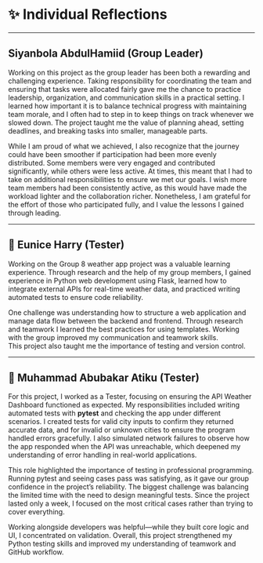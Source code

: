 # ✨ Individual Reflections

---

##  Siyanbola AbdulHamiid (Group Leader)

Working on this project as the group leader has been both a rewarding and challenging experience. Taking responsibility for coordinating the team and ensuring that tasks were allocated fairly gave me the chance to practice leadership, organization, and communication skills in a practical setting. I learned how important it is to balance technical progress with maintaining team morale, and I often had to step in to keep things on track whenever we slowed down. The project taught me the value of planning ahead, setting deadlines, and breaking tasks into smaller, manageable parts.  

While I am proud of what we achieved, I also recognize that the journey could have been smoother if participation had been more evenly distributed. Some members were very engaged and contributed significantly, while others were less active. At times, this meant that I had to take on additional responsibilities to ensure we met our goals. I wish more team members had been consistently active, as this would have made the workload lighter and the collaboration richer. Nonetheless, I am grateful for the effort of those who participated fully, and I value the lessons I gained through leading.  

---

## 🧪 Eunice Harry (Tester)

Working on the Group 8 weather app project was a valuable learning experience. Through research and the help of my group members, I gained experience in Python web development using Flask, learned how to integrate external APIs for real-time weather data, and practiced writing automated tests to ensure code reliability.  

One challenge was understanding how to structure a web application and manage data flow between the backend and frontend. Through research and teamwork I learned the best practices for using templates. Working with the group improved my communication and teamwork skills.  
This project also taught me the importance of testing and version control.  

---

## 🧪 Muhammad Abubakar Atiku (Tester)

For this project, I worked as a Tester, focusing on ensuring the API Weather Dashboard functioned as expected. My responsibilities included writing automated tests with **pytest** and checking the app under different scenarios. I created tests for valid city inputs to confirm they returned accurate data, and for invalid or unknown cities to ensure the program handled errors gracefully. I also simulated network failures to observe how the app responded when the API was unreachable, which deepened my understanding of error handling in real-world applications.  

This role highlighted the importance of testing in professional programming. Running pytest and seeing cases pass was satisfying, as it gave our group confidence in the project’s reliability. The biggest challenge was balancing the limited time with the need to design meaningful tests. Since the project lasted only a week, I focused on the most critical cases rather than trying to cover everything.  

Working alongside developers was helpful—while they built core logic and UI, I concentrated on validation. Overall, this project strengthened my Python testing skills and improved my understanding of teamwork and GitHub workflow.  
